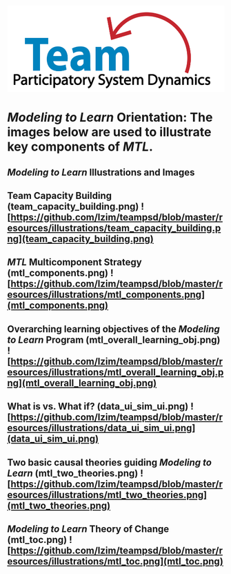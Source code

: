 <img src = "https://github.com/lzim/teampsd/blob/master/resources/logos/team_psd_logo_sm.png"
     height = "200" width = "600">  



# _Modeling to Learn_ Orientation: The images below are used to illustrate key components of _MTL_.


_Modeling to Learn_ Illustrations and Images  
---
Team Capacity Building (team_capacity_building.png) ![https://github.com/lzim/teampsd/blob/master/resources/illustrations/team_capacity_building.png](team_capacity_building.png)
---
_MTL_ Multicomponent Strategy (mtl_components.png) ![https://github.com/lzim/teampsd/blob/master/resources/illustrations/mtl_components.png](mtl_components.png)
---
Overarching learning objectives of the _Modeling to Learn_ Program (mtl_overall_learning_obj.png) ![https://github.com/lzim/teampsd/blob/master/resources/illustrations/mtl_overall_learning_obj.png](mtl_overall_learning_obj.png)
---
What is vs. What if? (data_ui_sim_ui.png) ![https://github.com/lzim/teampsd/blob/master/resources/illustrations/data_ui_sim_ui.png](data_ui_sim_ui.png)
---
Two basic causal theories guiding _Modeling to Learn_ (mtl_two_theories.png) ![https://github.com/lzim/teampsd/blob/master/resources/illustrations/mtl_two_theories.png](mtl_two_theories.png)
---
_Modeling to Learn_ Theory of Change (mtl_toc.png)
![https://github.com/lzim/teampsd/blob/master/resources/illustrations/mtl_toc.png](mtl_toc.png)
---
